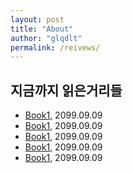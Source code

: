 ```yaml
---
layout: post
title: "About"
author: "glqdlt"
permalink: /reivews/
---
```


## 지금까지 읽은거리들
+ [Book1](#), 2099.09.09
+ [Book1](#), 2099.09.09
+ [Book1](#), 2099.09.09
+ [Book1](#), 2099.09.09
+ [Book1](#), 2099.09.09

